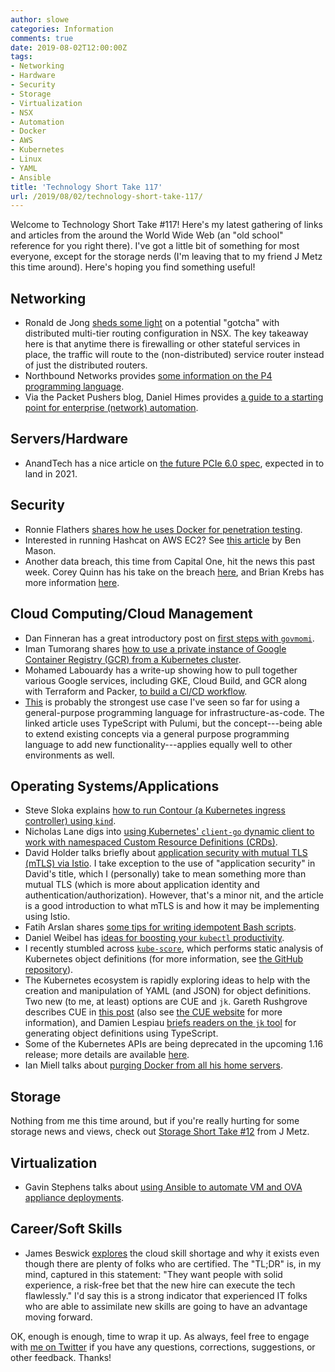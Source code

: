 ```yaml
---
author: slowe
categories: Information
comments: true
date: 2019-08-02T12:00:00Z
tags:
- Networking
- Hardware
- Security
- Storage
- Virtualization
- NSX
- Automation
- Docker
- AWS
- Kubernetes
- Linux
- YAML
- Ansible
title: 'Technology Short Take 117'
url: /2019/08/02/technology-short-take-117/
---
```


Welcome to Technology Short Take #117! Here's my latest gathering of links and articles from the around the World Wide Web (an "old school" reference for you right there). I've got a little bit of something for most everyone, except for the storage nerds (I'm leaving that to my friend J Metz this time around). Here's hoping you find something useful!<!--more-->

## Networking

* Ronald de Jong [sheds some light][link-4] on a potential "gotcha" with distributed multi-tier routing configuration in NSX. The key takeaway here is that anytime there is firewalling or other stateful services in place, the traffic will route to the (non-distributed) service router instead of just the distributed routers.
* Northbound Networks provides [some information on the P4 programming language][link-9].
* Via the Packet Pushers blog, Daniel Himes provides [a guide to a starting point for enterprise (network) automation][link-11].

## Servers/Hardware

* AnandTech has a nice article on [the future PCIe 6.0 spec][link-24], expected in to land in 2021.

## Security

* Ronnie Flathers [shares how he uses Docker for penetration testing][link-12].
* Interested in running Hashcat on AWS EC2? See [this article][link-15] by Ben Mason.
* Another data breach, this time from Capital One, hit the news this past week. Corey Quinn has his take on the breach [here][link-26], and Brian Krebs has more information [here][link-27].

## Cloud Computing/Cloud Management

* Dan Finneran has a great introductory post on [first steps with `govmomi`][link-1].
* Iman Tumorang shares [how to use a private instance of Google Container Registry (GCR) from a Kubernetes cluster][link-6].
* Mohamed Labouardy has a write-up showing how to pull together various Google services, including GKE, Cloud Build, and GCR along with Terraform and Packer, [to build a CI/CD workflow][link-19].
* [This][link-23] is probably the strongest use case I've seen so far for using a general-purpose programming language for infrastructure-as-code. The linked article uses TypeScript with Pulumi, but the concept---being able to extend existing concepts via a general purpose programming language to add new functionality---applies equally well to other environments as well.

## Operating Systems/Applications

* Steve Sloka explains [how to run Contour (a Kubernetes ingress controller) using `kind`][link-2].
* Nicholas Lane digs into [using Kubernetes' `client-go` dynamic client to work with namespaced Custom Resource Definitions (CRDs)][link-3].
* David Holder talks briefly about [application security with mutual TLS (mTLS) via Istio][link-5]. I take exception to the use of "application security" in David's title, which I (personally) take to mean something more than mutual TLS (which is more about application identity and authentication/authorization). However, that's a minor nit, and the article is a good introduction to what mTLS is and how it may be implementing using Istio.
* Fatih Arslan shares [some tips for writing idempotent Bash scripts][link-7].
* Daniel Weibel has [ideas for boosting your `kubectl` productivity][link-10].
* I recently stumbled across [`kube-score`][link-13], which performs static analysis of Kubernetes object definitions (for more information, see [the GitHub repository][link-14]).
* The Kubernetes ecosystem is rapidly exploring ideas to help with the creation and manipulation of YAML (and JSON) for object definitions. Two new (to me, at least) options are CUE and `jk`. Gareth Rushgrove describes CUE in [this post][link-16] (also see [the CUE website][link-17] for more information), and Damien Lespiau [briefs readers on the `jk` tool][link-18] for generating object definitions using TypeScript.
* Some of the Kubernetes APIs are being deprecated in the upcoming 1.16 release; more details are available [here][link-20].
* Ian Miell talks about [purging Docker from all his home servers][link-21].

## Storage

Nothing from me this time around, but if you're really hurting for some storage news and views, check out [Storage Short Take #12][link-25] from J Metz.

## Virtualization

* Gavin Stephens talks about [using Ansible to automate VM and OVA appliance deployments][link-8].

## Career/Soft Skills

* James Beswick [explores][link-22] the cloud skill shortage and why it exists even though there are plenty of folks who are certified. The "TL;DR" is, in my mind, captured in this statement: "They want people with solid experience, a risk-free bet that the new hire can execute the tech flawlessly." I'd say this is a strong indicator that experienced IT folks who are able to assimilate new skills are going to have an advantage moving forward.

OK, enough is enough, time to wrap it up. As always, feel free to engage with [me on Twitter][link-99] if you have any questions, corrections, suggestions, or other feedback. Thanks!

[link-1]: https://thebsdbox.co.uk/2019/07/04/First-steps-with-Govmomi/
[link-2]: https://projectcontour.io/kindly-running-contour/
[link-3]: https://soggy.space/namespaced-crds-dynamic-client/
[link-4]: https://my-sddc.net/2019/07/17/distributed-multi-tier-routing-in-nsx-t/
[link-5]: https://www.virtualthoughts.co.uk/2019/07/15/application-security-with-mutual-tls-mtls-via-istio/
[link-6]: https://medium.com/hackernoon/today-i-learned-pull-docker-image-from-gcr-google-container-registry-in-any-non-gcp-kubernetes-5f8298f28969
[link-7]: https://arslan.io/2019/07/03/how-to-write-idempotent-bash-scripts/
[link-8]: https://www.simplygeek.co.uk/2019/07/18/automate-vsphere-virtual-machine-and-ova-appliance-deployments-using-ansible/
[link-9]: https://northboundnetworks.com/blogs/sdn/what-is-the-p4-programming-language
[link-10]: https://learnk8s.io/blog/kubectl-productivity/
[link-11]: https://packetpushers.net/a-guide-to-a-starting-point-for-enterprise-automation/
[link-12]: https://blog.ropnop.com/docker-for-pentesters/
[link-13]: https://kube-score.com/
[link-14]: https://github.com/zegl/kube-score
[link-15]: https://ben.the-collective.net/2019/07/10/hashcat-in-aws-ec2/
[link-16]: https://garethr.dev/2019/04/configuring-kubernetes-with-cue/
[link-17]: https://cue.googlesource.com/cue
[link-18]: https://damien.lespiau.name/posts/2019-06-12-jk-configuration-as-code/
[link-19]: https://medium.com/foxintelligence-inside/building-a-ci-cd-on-gcp-with-kubernetes-db8455d7286e
[link-20]: https://kubernetes.io/blog/2019/07/18/api-deprecations-in-1-16/
[link-21]: https://zwischenzugs.com/2019/07/27/goodbye-docker-purging-is-such-sweet-sorrow/
[link-22]: https://itnext.io/the-cloud-skills-shortage-and-the-unemployed-army-of-the-certified-bd405784cef1
[link-23]: https://blog.d2si.io/2019/07/22/aws-tagging-strategy-pulumi/
[link-24]: https://www.anandtech.com/show/14559/pci-express-bandwidth-to-be-doubled-again-pcie-60-announced-spec-to-land-in-2021
[link-25]: https://jmetz.com/2019/07/storage-short-take-12/
[link-26]: https://www.lastweekinaws.com/blog/capitalones-capitaltwo-day/
[link-27]: https://krebsonsecurity.com/2019/07/capital-one-data-theft-impacts-106m-people/
[link-99]: https://twitter.com/scott_lowe
